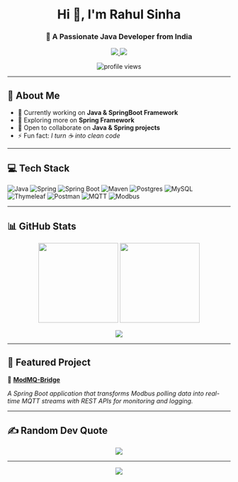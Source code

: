 <h1 align="center">Hi 👋, I'm Rahul Sinha</h1>
<h3 align="center">🚀 A Passionate Java Developer from India</h3>

<p align="center">
  <a href="https://www.linkedin.com/in/rahul-kumar-sinha-30747821b/" target="_blank">
    <img src="https://img.shields.io/badge/LinkedIn-0A66C2?style=for-the-badge&logo=linkedin&logoColor=white"/>
  </a>
  <a href="mailto:rahulsinha8405@gmail.com">
    <img src="https://img.shields.io/badge/Gmail-D14836?style=for-the-badge&logo=gmail&logoColor=white"/>
  </a>
</p>

<p align="center">
  <img src="https://komarev.com/ghpvc/?username=sinha8651&label=Profile%20Views&color=blue&style=for-the-badge" alt="profile views" />
</p>

---

## 💫 About Me
- 🔭 Currently working on **Java & SpringBoot Framework**  
- 🌱 Exploring more on **Spring Framework**  
- 👯 Open to collaborate on **Java & Spring projects**  
- ⚡ Fun fact: *I turn ☕ into clean code*  

---

## 💻 Tech Stack
![Java](https://img.shields.io/badge/java-%23ED8B00.svg?style=for-the-badge&logo=java&logoColor=white) ![Spring](https://img.shields.io/badge/spring-%236DB33F.svg?style=for-the-badge&logo=spring&logoColor=white) ![Spring Boot](https://img.shields.io/badge/Spring%20Boot-6DB33F?style=for-the-badge&logo=springboot&logoColor=white) ![Maven](https://img.shields.io/badge/Maven-C71A36?style=for-the-badge&logo=apachemaven&logoColor=white) ![Postgres](https://img.shields.io/badge/postgres-%23316192.svg?style=for-the-badge&logo=postgresql&logoColor=white) ![MySQL](https://img.shields.io/badge/MySQL-4479A1?style=for-the-badge&logo=mysql&logoColor=white) ![Thymeleaf](https://img.shields.io/badge/Thymeleaf-%23005C0F.svg?style=for-the-badge&logo=Thymeleaf&logoColor=white) ![Postman](https://img.shields.io/badge/Postman-FF6C37?style=for-the-badge&logo=postman&logoColor=white) ![MQTT](https://img.shields.io/badge/MQTT-660066?style=for-the-badge&logo=eclipsemosquitto&logoColor=white) ![Modbus](https://img.shields.io/badge/Modbus-002D72?style=for-the-badge&logoColor=white)  

---

## 📊 GitHub Stats
<p align="center">
  <img src="https://github-readme-stats.vercel.app/api?username=sinha8651&theme=dark&hide_border=false&include_all_commits=false&count_private=false" height="180em"/>
  <img src="https://github-readme-streak-stats.herokuapp.com/?user=sinha8651&theme=dark&hide_border=false" height="180em"/>
</p>

<p align="center">
  <img src="https://github-readme-stats.vercel.app/api/top-langs/?username=sinha8651&layout=compact&theme=radical""/>
</p>

---

## 🚀 Featured Project
🔹 [**ModMQ-Bridge**](https://github.com/sinha8651/ModMQ-Bridge)  

*A Spring Boot application that transforms Modbus polling data into real-time MQTT streams with REST APIs for monitoring and logging.*

---

## ✍️ Random Dev Quote
<p align="center">
  <img src="https://quotes-github-readme.vercel.app/api?type=horizontal&theme=radical"/>
</p>

---

<p align="center">
  <img src="https://visitcount.itsvg.in/api?id=sinha8651&icon=0&color=0" />
</p>
